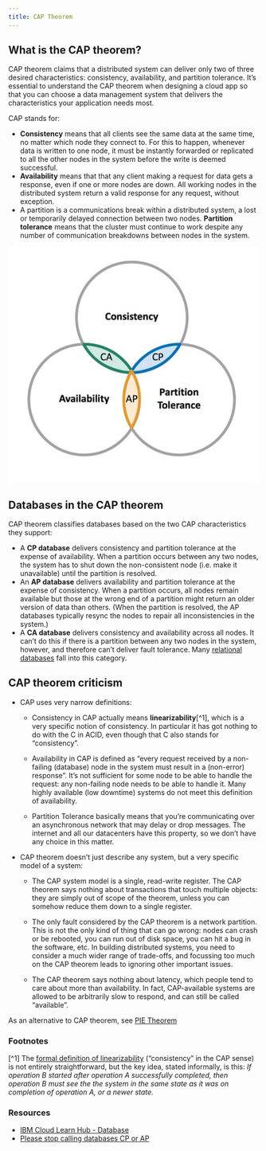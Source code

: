 ```yaml
---
title: CAP Theorem
---
```


## What is the CAP theorem?

CAP theorem claims that a distributed system can deliver only two of three desired characteristics: consistency, availability, and partition tolerance. It’s essential to understand the CAP theorem when designing a cloud app so that you can choose a data management system that delivers the characteristics your application needs most.

CAP stands for:

- **Consistency** means that all clients see the same data at the same time, no matter which node they connect to. For this to happen, whenever data is written to one node, it must be instantly forwarded or replicated to all the other nodes in the system before the write is deemed successful.
- **Availability** means that that any client making a request for data gets a response, even if one or more nodes are down. All working nodes in the distributed system return a valid response for any request, without exception.
- A partition is a communications break within a distributed system, a lost or temporarily delayed connection between two nodes. **Partition tolerance** means that the cluster must continue to work despite any number of communication breakdowns between nodes in the system.

<div class="text--center">

![CAP theorem diagram](./cap-theorem-diagram.jpg "A distributed system can deliver only two of three desired characteristics")

</div>

## Databases in the CAP theorem

CAP theorem classifies databases based on the two CAP characteristics they support:

- A **CP database** delivers consistency and partition tolerance at the expense of availability. When a partition occurs between any two nodes, the system has to shut down the non-consistent node (i.e. make it unavailable) until the partition is resolved.
- An **AP database** delivers availability and partition tolerance at the expense of consistency. When a partition occurs, all nodes remain available but those at the wrong end of a partition might return an older version of data than others. (When the partition is resolved, the AP databases typically resync the nodes to repair all inconsistencies in the system.)
- A **CA database** delivers consistency and availability across all nodes. It can’t do this if there is a partition between any two nodes in the system, however, and therefore can’t deliver fault tolerance. Many [relational databases](../Relational-databases) fall into this category.

## CAP theorem criticism

- CAP uses very narrow definitions:

  - Consistency in CAP actually means **linearizability**[^1], which is a very specific notion of consistency. In particular it has got nothing to do with the C in ACID, even though that C also stands for “consistency”.

  - Availability in CAP is defined as “every request received by a non-failing (database) node in the system must result in a (non-error) response”. It’s not sufficient for some node to be able to handle the request: any non-failing node needs to be able to handle it. Many highly available (low downtime) systems do not meet this definition of availability.

  - Partition Tolerance basically means that you’re communicating over an asynchronous network that may delay or drop messages. The internet and all our datacenters have this property, so we don’t have any choice in this matter.

- CAP theorem doesn’t just describe any system, but a very specific model of a system:

  - The CAP system model is a single, read-write register. The CAP theorem says nothing about transactions that touch multiple objects: they are simply out of scope of the theorem, unless you can somehow reduce them down to a single register.

  - The only fault considered by the CAP theorem is a network partition. This is not the only kind of thing that can go wrong: nodes can crash or be rebooted, you can run out of disk space, you can hit a bug in the software, etc. In building distributed systems, you need to consider a much wider range of trade-offs, and focussing too much on the CAP theorem leads to ignoring other important issues.

  - The CAP theorem says nothing about latency, which people tend to care about more than availability. In fact, CAP-available systems are allowed to be arbitrarily slow to respond, and can still be called “available”.

As an alternative to CAP theorem, see [PIE Theorem](./PIE-Theorem)

### Footnotes

[^1] The [formal definition of linearizability](http://cs.brown.edu/~mph/HerlihyW90/p463-herlihy.pdf) (“consistency” in the CAP sense) is not entirely straightforward, but the key idea, stated informally, is this: _If operation B started after operation A successfully completed, then operation B must see the the system in the same state as it was on completion of operation A, or a newer state._

### Resources

- [IBM Cloud Learn Hub - Database](https://www.ibm.com/cloud/learn/database)
- [Please stop calling databases CP or AP](https://martin.kleppmann.com/2015/05/11/please-stop-calling-databases-cp-or-ap.html)
